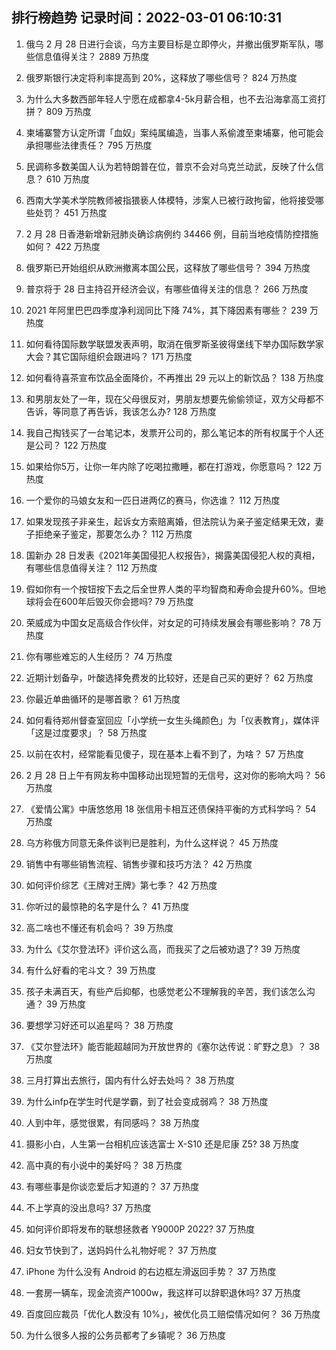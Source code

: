 
## 排行榜趋势 记录时间：2022-03-01 06:10:31
  
  1. 俄乌 2 月 28 日进行会谈，乌方主要目标是立即停火，并撤出俄罗斯军队，哪些信息值得关注？ 2889 万热度
    
  2. 俄罗斯银行决定将利率提高到 20%，这释放了哪些信号？ 824 万热度
    
  3. 为什么大多数西部年轻人宁愿在成都拿4-5k月薪合租，也不去沿海拿高工资打拼？ 809 万热度
    
  4. 柬埔寨警方认定所谓「血奴」案纯属编造，当事人系偷渡至柬埔寨，他可能会承担哪些法律责任？ 795 万热度
    
  5. 民调称多数美国人认为若特朗普在位，普京不会对乌克兰动武，反映了什么信息？ 610 万热度
    
  6. 西南大学美术学院教师被指猥亵人体模特，涉案人已被行政拘留，他将接受哪些处罚？ 451 万热度
    
  7. 2 月 28 日香港新增新冠肺炎确诊病例约 34466 例，目前当地疫情防控措施如何？ 422 万热度
    
  8. 俄罗斯已开始组织从欧洲撤离本国公民，这释放了哪些信号？ 394 万热度
    
  9. 普京将于 28 日主持召开经济会议，有哪些值得关注的信息？ 266 万热度
    
  10. 2021 年阿里巴巴四季度净利润同比下降 74%，其下降因素有哪些？ 239 万热度
    
  11. 如何看待国际数学联盟发表声明，取消在俄罗斯圣彼得堡线下举办国际数学家大会？其它国际组织会跟进吗？ 171 万热度
    
  12. 如何看待喜茶宣布饮品全面降价，不再推出 29 元以上的新饮品？ 138 万热度
    
  13. 和男朋友处了一年，现在父母很反对，男朋友想要先偷偷领证，双方父母都不告诉，等同意了再告诉，我该怎么办? 128 万热度
    
  14. 我自己掏钱买了一台笔记本，发票开公司的，那么笔记本的所有权属于个人还是公司？ 122 万热度
    
  15. 如果给你5万，让你一年内除了吃喝拉撒睡，都在打游戏，你愿意吗？ 122 万热度
    
  16. 一个爱你的马娘女友和一匹日进两亿的赛马，你选谁？ 112 万热度
    
  17. 如果发现孩子非亲生，起诉女方索赔离婚，但法院认为亲子鉴定结果无效，妻子拒绝亲子鉴定，那要怎么办？ 112 万热度
    
  18. 国新办 28 日发表《2021年美国侵犯人权报告》，揭露美国侵犯人权的真相，有哪些信息值得关注？ 112 万热度
    
  19. 假如你有一个按钮按下去之后全世界人类的平均智商和寿命会提升60%。但地球将会在600年后毁灭你会摁吗? 79 万热度
    
  20. 荣威成为中国女足高级合作伙伴，对女足的可持续发展会有哪些影响？ 78 万热度
    
  21. 你有哪些难忘的人生经历？ 74 万热度
    
  22. 近期计划备孕，叶酸选择免费发的比较好，还是自己买的更好？ 62 万热度
    
  23. 你最近单曲循环的是哪首歌？ 61 万热度
    
  24. 如何看待郑州督查室回应「小学统一女生头绳颜色」为「仪表教育」，媒体评「这是过度要求」？ 58 万热度
    
  25. 以前在农村，经常能看见傻子，现在基本上看不到了，为啥？ 57 万热度
    
  26. 2 月 28 日上午有网友称中国移动出现短暂的无信号，这对你的影响大吗？ 56 万热度
    
  27. 《爱情公寓》中唐悠悠用 18 张信用卡相互还债保持平衡的方式科学吗？ 54 万热度
    
  28. 乌方称俄方同意无条件谈判已是胜利，为什么这样说？ 45 万热度
    
  29. 销售中有哪些销售流程、销售步骤和技巧方法？ 42 万热度
    
  30. 如何评价综艺《王牌对王牌》第七季？ 42 万热度
    
  31. 你听过的最惊艳的名字是什么？ 41 万热度
    
  32. 高二啥也不懂还有机会吗？ 39 万热度
    
  33. 为什么《艾尔登法环》评价这么高，而我买了之后被劝退了? 39 万热度
    
  34. 有什么好看的宅斗文？ 39 万热度
    
  35. 孩子未满百天，有些产后抑郁，也感觉老公不理解我的辛苦，我们该怎么沟通？ 39 万热度
    
  36. 要想学习好还可以追星吗？ 38 万热度
    
  37. 《艾尔登法环》能否能超越同为开放世界的《塞尔达传说：旷野之息》？ 38 万热度
    
  38. 三月打算出去旅行，国内有什么好去处吗？ 38 万热度
    
  39. 为什么infp在学生时代是学霸，到了社会变成弱鸡？ 38 万热度
    
  40. 人到中年，感觉很累，有同感吗？ 38 万热度
    
  41. 摄影小白，人生第一台相机应该选富士 X-S10 还是尼康 Z5? 38 万热度
    
  42. 高中真的有小说中的美好吗？ 38 万热度
    
  43. 有哪些事是你谈恋爱后才知道的？ 37 万热度
    
  44. 不上学真的没出息吗? 37 万热度
    
  45. 如何评价即将发布的联想拯救者 Y9000P 2022? 37 万热度
    
  46. 妇女节快到了，送妈妈什么礼物好呢？ 37 万热度
    
  47. iPhone 为什么没有 Android 的右边框左滑返回手势？ 37 万热度
    
  48. 一套房一辆车，现金流资产1000w，我这样可以辞职退休吗? 37 万热度
    
  49. 百度回应裁员「优化人数没有 10%」，被优化员工赔偿情况如何？ 36 万热度
    
  50. 为什么很多人报的公务员都考了乡镇呢？ 36 万热度
    